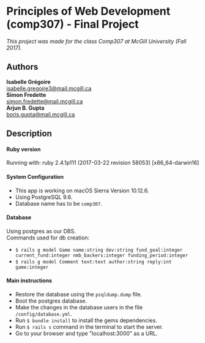 # Principles of Web Development (comp307) - Final Project

*This project was made for the class Comp307 at McGill University (Fall 2017).*

## Authors
**Isabelle Grégoire**  
isabelle.gregoire3@mail.mcgill.ca  
**Simon Fredette**  
simon.fredette@mail.mcgill.ca  
**Arjun B. Gupta**  
boris.gupta@mail.mcgill.ca

## Description
#### Ruby version
Running with:
ruby 2.4.1p111 (2017-03-22 revision 58053) [x86_64-darwin16]

#### System Configuration
* This app is working on macOS Sierra Version 10.12.6.
* Using PostgreSQL 9.6.
* Database name has to be `comp307`.

#### Database
Using postgres as our DBS.  
Commands used for db creation:
* `$ rails g model Game name:string dev:string fund_goal:integer current_fund:integer nmb_backers:integer funding_period:integer`
* `$ rails g model Comment text:text author:string reply:int game:integer`

#### Main instructions
* Restore the database using the `psqldump.dump` file.
* Boot the postgres database.
* Make the changes in the database users in the file `/config/database.yml`.
* Run `$ bundle install` to install the gems dependencies.
* Run `$ rails s` command in the terminal to start the server.
* Go to your browser and type "localhost:3000" as a URL.